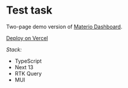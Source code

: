# Test task

Two-page demo version of [Materio Dashboard](https://demos.themeselection.com/marketplace/materio-mui-react-nextjs-admin-template/demo-5/pages/user-profile/profile/).

[Deploy on Vercel](https://test-task-masterio.vercel.app/settings)

*Stack:*

- TypeScript
- Next 13
- RTK Query
- MUI
